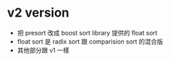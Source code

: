 # v2 version

- 把 presort 改成 boost sort library 提供的 float sort
- float sort 是 radix sort 跟 comparision sort 的混合版
- 其他部分跟 v1 一樣